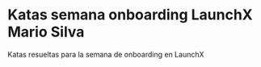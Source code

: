 # Katas semana onboarding LaunchX Mario Silva
Katas resueltas para la semana de onboarding en LaunchX
